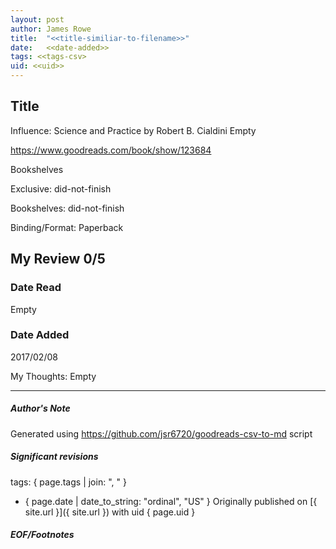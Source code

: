 ```yaml
---
layout: post
author: James Rowe
title:  "<<title-similiar-to-filename>>"
date:   <<date-added>>
tags: <<tags-csv>
uid: <<uid>>
---
```


<!-- highly dependent on how you personally use jekyll templates, and how you want this to show up -->

## Title

Influence: Science and Practice by Robert B. Cialdini
Empty 

https://www.goodreads.com/book/show/123684

Bookshelves

Exclusive: did-not-finish

Bookshelves: did-not-finish

Binding/Format: Paperback

## My Review 0/5

### Date Read
Empty

### Date Added
2017/02/08

My Thoughts: Empty

---

##### Author's Note

Generated using https://github.com/jsr6720/goodreads-csv-to-md script

##### Significant revisions

tags: { page.tags | join: ", " } <!-- todo move this somewhere -->

- { page.date | date_to_string: "ordinal", "US" } Originally published on [{ site.url }]({ site.url }) with uid { page.uid }

##### EOF/Footnotes
